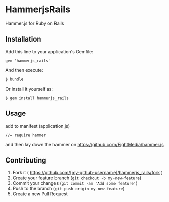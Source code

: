 # HammerjsRails

Hammer.js for Ruby on Rails

## Installation

Add this line to your application's Gemfile:

    gem 'hammerjs_rails'

And then execute:

    $ bundle

Or install it yourself as:

    $ gem install hammerjs_rails

## Usage

add to manifest (application.js)

    //= require hammer

and then lay down the hammer on https://github.com/EightMedia/hammer.js

## Contributing

1. Fork it ( https://github.com/[my-github-username]/hammerjs_rails/fork )
2. Create your feature branch (`git checkout -b my-new-feature`)
3. Commit your changes (`git commit -am 'Add some feature'`)
4. Push to the branch (`git push origin my-new-feature`)
5. Create a new Pull Request
